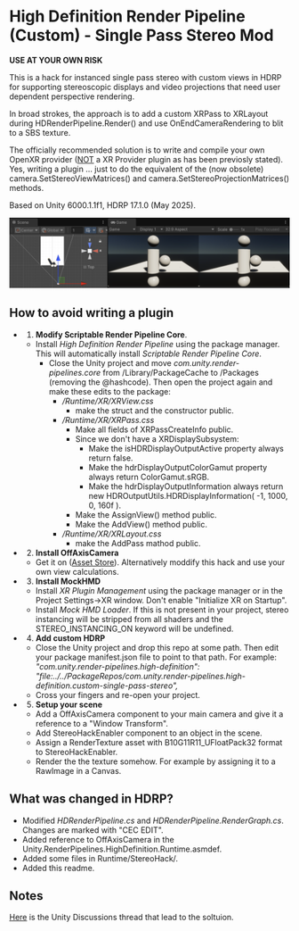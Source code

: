 # High Definition Render Pipeline (Custom) - Single Pass Stereo Mod

**USE AT YOUR OWN RISK**

This is a hack for instanced single pass stereo with custom views in HDRP for supporting stereoscopic displays and video projections that need user dependent perspective rendering.

In broad strokes, the approach is to add a custom XRPass to XRLayout during HDRenderPipeline.Render() and use OnEndCameraRendering to blit to a SBS texture.

The officially recommended solution is to write and compile your own OpenXR provider ([NOT](https://discussions.unity.com/t/using-unity-xr-sdk-to-build-my-own-ar-plug-in/904304/13) a XR Provider plugin as has been previosly stated). Yes, writing a plugin ... just to do the equivalent of the (now obsolete) camera.SetStereoViewMatrices() and camera.SetStereoProjectionMatrices() methods.

Based on Unity 6000.1.1f1, HDRP 17.1.0 (May 2025).

![HdrpCustomSinglePassStereo](https://github.com/cecarlsen/com.unity.render-pipelines.high-definition.custom-single-pass-stereo/blob/main/GithubImages~/HdrpCustomSinglePassStereo.png)

## How to avoid writing a plugin

- 1) **Modify Scriptable Render Pipeline Core**.
	- Install *High Definition Render Pipeline* using the package manager. This will automatically install *Scriptable Render Pipeline Core*.
		- Close the Unity project and move *com.unity.render-pipelines.core* from /Library/PackageCache to /Packages (removing the @hashcode). Then open the project again and make these edits to the package:
			- */Runtime/XR/XRView.css*
				- make the struct and the constructor public.
			- */Runtime/XR/XRPass.css*
				- Make all fields of XRPassCreateInfo public.
				- Since we don't have a XRDisplaySubsystem:
					- Make the isHDRDisplayOutputActive property always return false.
					- Make the hdrDisplayOutputColorGamut property always return ColorGamut.sRGB.
					- Make the hdrDisplayOutputInformation always return new HDROutputUtils.HDRDisplayInformation( -1, 1000, 0, 160f ). 
				- Make the AssignView() method public.
				- Make the AddView() method public.
			- */Runtime/XR/XRLayout.css*
				- make the AddPass mathod public.
- 2) **Install OffAxisCamera**
	- Get it on ([Asset Store](https://assetstore.unity.com/packages/tools/camera/offaxiscamera-98991)). Alternatively moddify this hack and use your own view calculations.
- 3) **Install MockHMD**
	- Install *XR Plugin Management* using the package manager or in the Project Settings->XR window. Don't enable "Initialize XR on Startup".
	- Install *Mock HMD Loader*. If this is not present in your project, stereo instancing will be stripped from all shaders and the STEREO_INSTANCING_ON keyword will be undefined.
- 4) **Add custom HDRP**
	- Close the Unity project and drop this repo at some path. Then edit your package manifest.json file to point to that path. For example: *"com.unity.render-pipelines.high-definition": "file:../../PackageRepos/com.unity.render-pipelines.high-definition.custom-single-pass-stereo",*
	- Cross your fingers and re-open your project.
- 5) **Setup your scene**
	- Add a OffAxisCamera component to your main camera and give it a reference to a "Window Transform".
	- Add StereoHackEnabler component to an object in the scene.
	- Assign a RenderTexture asset with B10G11R11_UFloatPack32 format to StereoHackEnabler.
	- Render the the texture somehow. For example by assigning it to a RawImage in a Canvas.


## What was changed in HDRP?

- Modified *HDRenderPipeline.cs* and *HDRenderPipeline.RenderGraph.cs*. Changes are marked with "CEC EDIT".
- Added reference to OffAxisCamera in the Unity.RenderPipelines.HighDefinition.Runtime.asmdef.
- Added some files in Runtime/StereoHack/.
- Added this readme.



## Notes

[Here](https://discussions.unity.com/t/custom-single-pass-stereo-matrices-in-hdrp-how) is the Unity Discussions thread that lead to the soltuion.
